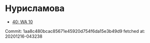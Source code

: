 # Нурисламова
- [40: WA 10](40.md)

Commit: 1aa8c480bcac85671e45920d754f6da15e3b49d9
 fetched at: 20201216-043238
